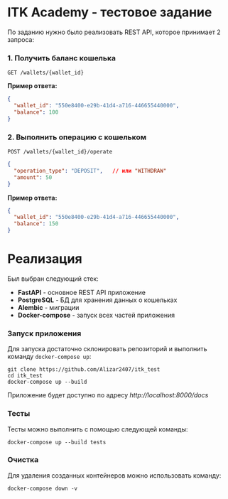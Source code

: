 # ITK Academy - тестовое задание

По заданию нужно было реализовать REST API, которое принимает 2 запроса:

### 1. Получить баланс кошелька

`GET /wallets/{wallet_id}`

**Пример ответа:**
```json
{
  "wallet_id": "550e8400-e29b-41d4-a716-446655440000",
  "balance": 100
}
```

### 2. Выполнить операцию с кошельком

`POST /wallets/{wallet_id}/operate`
```json
{
  "operation_type": "DEPOSIT",   // или "WITHDRAW"
  "amount": 50
}
```

**Пример ответа:**
```json
{
  "wallet_id": "550e8400-e29b-41d4-a716-446655440000",
  "balance": 150
}
```

# Реализация

Был выбран следующий стек:
- **FastAPI** - основное REST API приложение
- **PostgreSQL** - БД для хранения данных о кошельках
- **Alembic** - миграции
- **Docker-compose** - запуск всех частей приложения

### Запуск приложения
Для запуска достаточно склонировать репозиторий и выполнить команду `docker-compose up`:
```shell
git clone https://github.com/Alizar2407/itk_test
cd itk_test
docker-compose up --build
```

Приложение будет доступно по адресу *http://localhost:8000/docs*

### Тесты
Тесты можно выполнить с помощью следующей команды:
```shell
docker-compose up --build tests
```

### Очистка
Для удаления созданных контейнеров можно использовать команду:
```shell
docker-compose down -v
```
